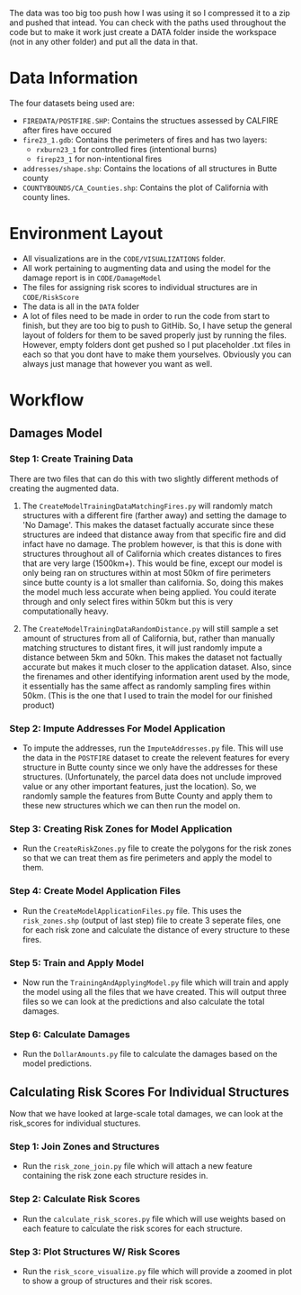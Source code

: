The data was too big too push how I was using it so I compressed it to a zip and pushed that intead. You can check with the paths used throughout the code but to make it work just create a DATA folder inside the workspace (not in any other folder) and put all the data in that.

# Data Information
The four datasets being used are:
- `FIREDATA/POSTFIRE.SHP`: Contains the structues assessed by CALFIRE after fires have occured
- `fire23_1.gdb`: Contains the perimeters of fires and has two layers: 
    - `rxburn23_1` for controlled fires (intentional burns)
    - `firep23_1` for non-intentional fires 
- `addresses/shape.shp`: Contains the locations of all structures in Butte county
- `COUNTYBOUNDS/CA_Counties.shp`: Contains the plot of California with county lines.

# Environment Layout
- All visualizations are in the  `CODE/VISUALIZATIONS` folder.
- All work pertaining to augmenting data and using the model for the damage report is in `CODE/DamageModel`
- The files for assigning risk scores to individual structures are in `CODE/RiskScore`
- The data is all in the `DATA` folder
- A lot of files need to be made in order to run the code from start to finish, but they are too big to push to GitHib. So, I have setup the general layout of folders for them to be saved properly just by running the files. However, empty folders dont get pushed so I put placeholder .txt files in each so that you dont have to make them yourselves. Obviously you can always just manage that however you want as well.


# Workflow

## Damages Model

### Step 1: Create Training Data

There are two files that can do this with two slightly different methods of creating the augmented data.

1. The `CreateModelTrainingDataMatchingFires.py` will randomly match structures with a different fire (farther away) and setting the damage to 'No Damage'. This makes the dataset factually accurate since these structures are indeed that distance away from that specific fire and did infact have no damage. The problem however, is that this is done with structures throughout all of California which creates distances to fires that are very large (1500km+). This would be fine, except our model is only being ran on structures within at most 50km of fire perimeters since butte county is a lot smaller than california. So, doing this makes the model much less accurate when being applied. You could iterate through and only select fires within 50km but this is very computationally heavy.

2. The `CreateModelTrainingDataRandomDistance.py` will still sample a set amount of structures from all of California, but, rather than manually matching structures to distant fires, it will just randomly impute a distance between 5km and 50kn. This makes the dataset not factually accurate but makes it much closer to the application dataset. Also, since the firenames and other identifying information arent used by the mode, it essentially has the same affect as randomly sampling fires within 50km. (This is the one that I used to train the model for our finished product)

### Step 2: Impute Addresses For Model Application

- To impute the addresses, run the `ImputeAddresses.py` file. This will use the data in the `POSTFIRE` dataset to create the relevent features for every structure in Butte county since we only have the addresses for these structures. (Unfortunately, the parcel data does not unclude improved value or any other important features, just the location). So, we randomly sample the features from Butte County and apply them to these new structures which we can then run the model on.

### Step 3: Creating Risk Zones for Model Application

- Run the `CreateRiskZones.py` file to create the polygons for the risk zones so that we can treat them as fire perimeters and apply the model to them.

### Step 4: Create Model Application Files

- Run the `CreateModelApplicationFiles.py` file. This uses the `risk_zones.shp` (output of last step) file to 
create 3 seperate files, one for each risk zone and calculate the distance of every structure to these fires.

### Step 5: Train and Apply Model

- Now run the `TrainingAndApplyingModel.py` file which will train and apply the model using all the files that we have created. This will output three files so we can look at the predictions and also calculate the total damages.

### Step 6: Calculate Damages

- Run the `DollarAmounts.py` file to calculate the damages based on the model predictions.


## Calculating Risk Scores For Individual Structures

Now that we have looked at large-scale total damages, we can look at the risk_scores for individual stuctures.

### Step 1: Join Zones and Structures
- Run the `risk_zone_join.py` file which will attach a new feature containing the risk zone each structure resides in.

### Step 2: Calculate Risk Scores
- Run the `calculate_risk_scores.py` file which will use weights based on each feature to calculate the risk scores for each structure.

### Step 3: Plot Structures W/ Risk Scores
- Run the `risk_score_visualize.py` file which will provide a zoomed in plot to show a group of structures and their risk scores.

